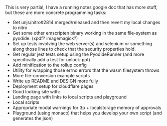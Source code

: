 This is very partial; I have a running notes google doc that has more stuff, but
these are more concrete programming tasks:

- Get unjs/nitro#2814 merged/released and then revert my local changes to nitro
- Get some other emscripten binary working in the same file-system as pyodide.
  (xpdf? imagemagick?)
- Set up tests involving the web server(s) and selenium or something along those
  lines to check that the security properties hold.
- Get regular jest tests setup using the PyodideRunner (and more specifically
  add a test for unlock-ppt)
- Add minification to the rollup config
- Utility for wrapping those errno errors that the wasm filesystem throws
- More file-conversion example scripts
- Write up README and DESIGN more fully
- Deployment setup for cloudflare pages
- Good looking site with:
 - Landing page with links to local scripts and playground
 - Local scripts
 - Appropriate modal warnings for 3p + localstorage memory of approvals
 - Playground (using monaco) that helps you develop your own script (and
   generates the json)
